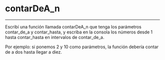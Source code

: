 
# contarDeA_n
___

Escribí una función llamada contarDeA_n que tenga los parámetros contar_de_a y contar_hasta, y escriba en la consola los números desde 1 hasta contar_hasta en intervalos de contar_de_a.

Por ejemplo: si ponemos 2 y 10 como parámetros, la función debería contar de a dos hasta llegar a diez.
